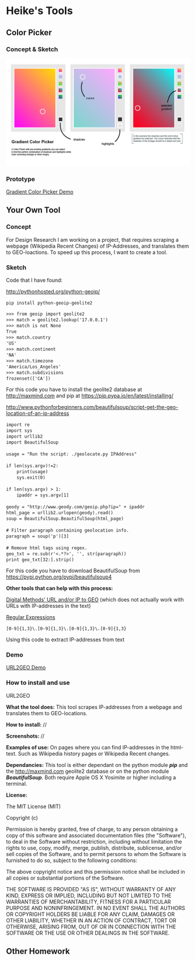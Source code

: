 # Heike's Tools

## Color Picker

### Concept & Sketch
![Gradient Color Picker](Gradient_Color_Picker.jpg)

### Prototype

[Gradient Color Picker Demo](https://youtu.be/xa_JpkCI5SY)


## Your Own Tool

### Concept
For Design Research I am working on a project, that requires scraping a webpage (Wikipedia Recent Changes) of IP-Addresses, and translates them to GEO-loactions. To speed up this process, I want to create a tool.

### Sketch
Code that I have found:

<http://pythonhosted.org/python-geoip/>

```
pip install python-geoip-geolite2
```

```
>>> from geoip import geolite2
>>> match = geolite2.lookup('17.0.0.1')
>>> match is not None
True
>>> match.country
'US'
>>> match.continent
'NA'
>>> match.timezone
'America/Los_Angeles'
>>> match.subdivisions
frozenset(['CA'])

```
For this code you have to install the geolite2 database at <http://maxmind.com> and pip at <https://pip.pypa.io/en/latest/installing/>

<http://www.pythonforbeginners.com/beautifulsoup/script-get-the-geo-location-of-an-ip-address>

```
import re
import sys
import urllib2
import BeautifulSoup

usage = "Run the script: ./geolocate.py IPAddress"

if len(sys.argv)!=2:
    print(usage)
    sys.exit(0)

if len(sys.argv) > 1:
    ipaddr = sys.argv[1]

geody = "http://www.geody.com/geoip.php?ip=" + ipaddr
html_page = urllib2.urlopen(geody).read()
soup = BeautifulSoup.BeautifulSoup(html_page)

# Filter paragraph containing geolocation info.
paragraph = soup('p')[3]

# Remove html tags using regex.
geo_txt = re.sub(r'<.*?>', '', str(paragraph))
print geo_txt[32:].strip()

```
For this code you have to download BeautifulSoup from <https://pypi.python.org/pypi/beautifulsoup4>

**Other tools that can help with this process:**

[Digital Methods' URL and/or IP to GEO](https://tools.digitalmethods.net/beta/geoIP/) (which does not actually work with URLs with IP-addresses in the text)

[Regular Expressions](http://regexr.com)

```
[0-9]{1,3}\.[0-9]{1,3}\.[0-9]{1,3}\.[0-9]{1,3}

```
Using this code to extract IP-addresses from text

### Demo

[URL2GEO Demo](https://youtu.be/R3Afdkv0DI4)

### How to install and use
URL2GEO

**What the tool does:**
This tool scrapes IP-addresses from a webpage and translates them to GEO-locations.

**How to install:**
//

**Screenshots:**
//

**Examples of use:**
On pages where you can find IP-addresses in the html-text. Such as Wikipedia history pages or Wikipedia Recent changes.

**Dependancies:**
This tool is either dependant on the python module ***pip*** and the <http://maxmind.com> geolite2 database or on the python module ***BeautifulSoup***. Both require Apple OS X Yosimite or higher including a terminal.

**License:**

The MIT License (MIT)

Copyright (c) <year> <copyright holders>

Permission is hereby granted, free of charge, to any person obtaining a copy of this software and associated documentation files (the "Software"), to deal in the Software without restriction, including without limitation the rights to use, copy, modify, merge, publish, distribute, sublicense, and/or sell copies of the Software, and to permit persons to whom the Software is furnished to do so, subject to the following conditions:

The above copyright notice and this permission notice shall be included in all copies or substantial portions of the Software.

THE SOFTWARE IS PROVIDED "AS IS", WITHOUT WARRANTY OF ANY KIND, EXPRESS OR IMPLIED, INCLUDING BUT NOT LIMITED TO THE WARRANTIES OF MERCHANTABILITY, FITNESS FOR A PARTICULAR PURPOSE AND NONINFRINGEMENT. IN NO EVENT SHALL THE AUTHORS OR COPYRIGHT HOLDERS BE LIABLE FOR ANY CLAIM, DAMAGES OR OTHER LIABILITY, WHETHER IN AN ACTION OF CONTRACT, TORT OR OTHERWISE, ARISING FROM, OUT OF OR IN CONNECTION WITH THE SOFTWARE OR THE USE OR OTHER DEALINGS IN THE SOFTWARE.

## Other Homework

